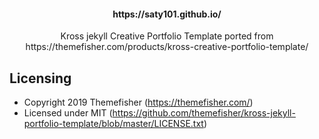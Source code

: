 <div align="center">
	<h4>https://saty101.github.io/</h4>
	<p> Kross jekyll Creative Portfolio Template ported from https://themefisher.com/products/kross-creative-portfolio-template/</p>
</div>

## Licensing

- Copyright 2019 Themefisher (https://themefisher.com/)
- Licensed under MIT (https://github.com/themefisher/kross-jekyll-portfolio-template/blob/master/LICENSE.txt)

